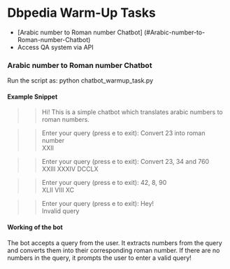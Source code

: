 # Dbpedia Warm-Up Tasks

* [Arabic number to Roman number Chatbot] (#Arabic-number-to-Roman-number-Chatbot) 
* Access QA system via API

### Arabic number to Roman number Chatbot
Run the script as: python chatbot_warmup_task.py 

#### Example Snippet
>> Hi! This is a simple chatbot which translates arabic numbers to roman numbers.

>> Enter your query (press e to exit): Convert 23 into roman number<br>
XXII

>> Enter your query (press e to exit): Convert 23, 34 and 760<br>
XXIII XXXIV DCCLX

>> Enter your query (press e to exit): 42, 8, 90<br>
XLII VIII XC

>> Enter your query (press e to exit): Hey! <br>
Invalid query

#### Working of the bot
The bot accepts a query from the user. It extracts numbers from the query and converts them into their corresponding roman number. If there are no numbers in the query, it prompts the user to enter a valid query!

